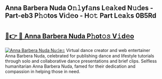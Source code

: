 ## Anna Barbera Nuda O𝚗𝚕yf𝚊ns L𝚎a𝚔ed N𝚞𝚍es - Part-eb3 P𝚑𝚘tos Vi𝚍𝚎o - H𝚘𝚝 Part L𝚎a𝚔s 0B5Rd

# <h2><a href="http://kf60am.oniu.top/?m=Anna+Barbera+Nuda">🔗👉 🔴 Anna Barbera Nuda P𝚑ot𝚘𝚜 V𝚒d𝚎o</a></h2>

[![Anna Barbera Nuda Nu𝚍e𝚜](https://i.imgur.com/0qMVB7G.gif)](http://kf60am.oniu.top/?m=Anna+Barbera+Nuda)
Virtual dance creator and web entertainer Anna Barbera Nuda, celebrated for publishing dance and lifestyle tutorials through solo and collaborative dance presentations and brief clips. Selfless humanitarian Anna Barbera Nuda, famed for their dedication and compassion in helping those in need.  

